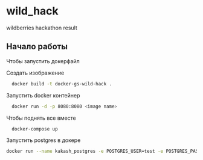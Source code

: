 # wild_hack
wildberries hackathon result

## Начало работы

Чтобы запустить докерфайл

Создать изображение

```bash
  docker build -t docker-gs-wild-hack .
```

Запустить docker контейнер

```bash
  docker run -d -p 8080:8080 <image name>
```

Чтобы поднять все вместе

```bash
  docker-compose up
```

Запустить postgres в докере
```bash
docker run --name kakash_postgres -e POSTGRES_USER=test -e POSTGRES_PASSWORD=test -e POSTGRES_DB=akshakak -d -p 54320:5432 postgres
```